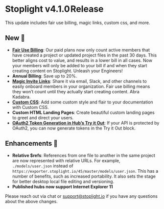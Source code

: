 # Stoplight v4.1.0 Release

This update includes fair use billing, magic links, custom css, and more.

## New 🚀

- **[Fair Use Billing](https://docs.stoplight.io/platform/getting-started/billing)**: Our paid plans now only count active members that have created a project or updated project files in the past 30 days. This better aligns cost to value, and results in a lower bill in all cases. Now your members will only be added to your bill if and when they start creating content on Stoplight. Unleash your Engineers! 
- **Annual Billing**: Save up to 20%.
- **[Magic Invite Links](https://docs.stoplight.io/platform/organizations/invite-people)**: Share it via email, Slack, and other channels to easily onboard members in your organization. Fair use billing means they won’t count until they actually start creating content. Abra Kadabra. 
- **[Custom CSS](https://docs.stoplight.io/documentation/design/custom-css)**: Add some custom style and flair to your documentation with Custom CSS. 
- **Custom HTML Landing Pages**: Create beautiful custom landing pages to greet and direct your users. 
- **[OAuth2 Token Generation in Hub’s Try it Out](https://docs.stoplight.io/documentation/oauth-hubs)**: If your API is protected by OAuth2, you can now generate tokens in the Try it Out block.

## Enhancements 💪

- **Relative $refs**: References from one file to another in the same project are now represented with relative URLs. For example, `./models/user.json` instead of `https://exporter.stoplight.io/45/master/models/user.json`. This has a number of benefits, such as increased portability. It also sets the stage for better desktop local file editing and versioning.
- **Published hubs now support Internet Explorer 11**

Please reach out via chat or support@stoplight.io if you have any questions about the above changes.
